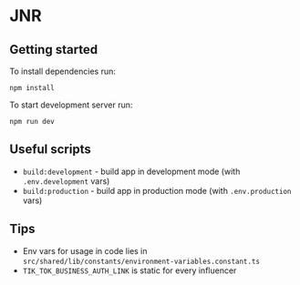 # JNR

## Getting started

To install dependencies run:

```
npm install
```

To start development server run:

```
npm run dev
```

## Useful scripts

- `build:development` - build app in development mode (with `.env.development` vars)
- `build:production` - build app in production mode (with `.env.production` vars)

## Tips

- Env vars for usage in code lies in `src/shared/lib/constants/environment-variables.constant.ts`
- `TIK_TOK_BUSINESS_AUTH_LINK` is static for every influencer
